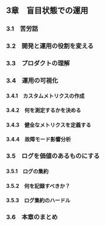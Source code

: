 ## 3章　盲目状態での運用
### 3.1　苦労話
### 3.2　開発と運用の役割を変える
### 3.3　プロダクトの理解
### 3.4　運用の可視化
#### 3.4.1　カスタムメトリクスの作成
#### 3.4.2　何を測定するかを決める
#### 3.4.3　健全なメトリクスを定義する
#### 3.4.4　故障モード影響分析
### 3.5　ログを価値のあるものにする
#### 3.5.1　ログの集約
#### 3.5.2　何を記録すべきか？
#### 3.5.3　ログ集約のハードル
### 3.6　本章のまとめ

